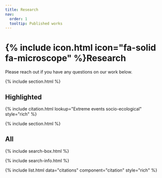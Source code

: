 ```yaml
---
title: Research
nav:
  order: 1
  tooltip: Published works
---
```


# {% include icon.html icon="fa-solid fa-microscope" %}Research

Please reach out if you have any questions on our work below.

{% include section.html %}

## Highlighted

{% include citation.html lookup="Extreme events socio-ecological" style="rich" %}

{% include section.html %}

## All

{% include search-box.html %}

{% include search-info.html %}

{% include list.html data="citations" component="citation" style="rich" %}
